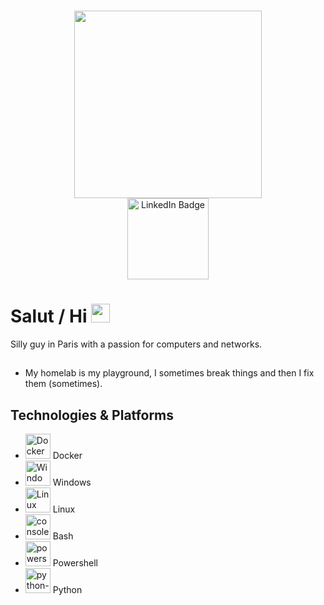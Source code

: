 ### 
<div id="header" align="center">
  <img src="https://media2.giphy.com/media/iIqmM5tTjmpOB9mpbn/giphy.gif?cid=6c09b952parogoc3t3j77sttab37yd24u7kpx0fkugima1zs&ep=v1_internal_gif_by_id&rid=giphy.gif&ct=g" width="300"/>
</div>
<div id="badges" align="center">
  <a href="https://www.linkedin.com/in/ouaneskoceila">
    <img src="https://img.shields.io/badge/LinkedIn-blue?style=for-the-badge&logo=linkedin&logoColor=white" width="130" alt="LinkedIn Badge"/>
  </a>
</div>

<h1>
  Salut / Hi 
  <img src="https://media.giphy.com/media/hvRJCLFzcasrR4ia7z/giphy.gif" width="30px"/>
</h1>

Silly guy in Paris with a passion for computers and networks. 

## 
- My homelab is my playground, I sometimes break things and then I fix them (sometimes).

## Technologies & Platforms

- <img src="https://img.icons8.com/color/48/000000/docker.png" alt="Docker" width="40" height="40"/> Docker
- <img src="https://img.icons8.com/color/48/000000/windows-logo.png" alt="Windows" width="40" height="40"/> Windows
- <img src="https://img.icons8.com/color/48/000000/linux.png" alt="Linux" width="40" height="40"/> Linux
- <img width="40" height="40" src="https://img.icons8.com/fluency/48/console.png" alt="console"/> Bash
- <img width="40" height="40" src="https://img.icons8.com/color/48/powershell.png" alt="powershell"/> Powershell
- <img width="40" height="40" src="https://img.icons8.com/color/48/python--v1.png" alt="python--v1"/> Python
